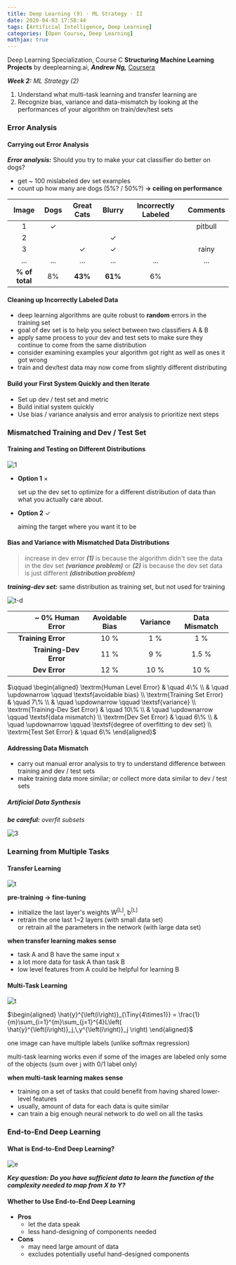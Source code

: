 ```yaml
---
title: Deep Learning (9) · ML Strategy · II
date: 2020-04-03 17:58:44
tags: [Artificial Intelligence, Deep Learning]
categories: [Open Course, Deep Learning]
mathjax: true
---
```


Deep Learning Specialization, Course C
**Structuring Machine Learning Projects** by deeplearning.ai, ***Andrew Ng,*** [Coursera]( https://www.coursera.org/learn/neural-networks-deep-learning/home/info)

***Week 2:*** *ML Strategy (2)*

1. Understand what multi-task learning and transfer learning are
2. Recognize bias, variance and data-mismatch by looking at the performances of your algorithm on train/dev/test sets

<!-- more -->

### Error Analysis

#### Carrying out Error Analysis

***Error analysis:*** Should you try to make your cat classifier do better on dogs?

- get ~ 100 mislabeled dev set examples
- count up how many are dogs (5%? / 50%?) **→ ceiling on  performance**

|     Image      | Dogs | Great Cats | Blurry  | Incorrectly Labeled | Comments |
| :------------: | :--: | :--------: | :-----: | :-----------------: | :------: |
|       1        |  ✓   |            |         |                     | pitbull  |
|       2        |      |            |    ✓    |                     |          |
|       3        |      |     ✓      |    ✓    |                     |  rainy   |
|      ...       | ...  |    ...     |   ...   |         ...         |   ...    |
| **% of total** |  8%  |  **43%**   | **61%** |         6%          |  &emsp;  |

#### Cleaning up Incorrectly Labeled Data

- deep learning algorithms are quite robust to **random** errors in the training set
- goal of dev set is to help you select between two classifiers A & B
- apply same process to your dev and test sets to make sure they continue to come from the same distribution
- consider examining examples your algorithm got right as well as ones it got wrong
- train and dev/test data may now come from slightly different distributing

#### Build your First System Quickly and then Iterate

- Set up dev / test set and metric
- Build initial system quickly
- Use bias / variance analysis and error analysis to prioritize next steps

### Mismatched Training and Dev / Test Set

#### Training and Testing on Different Distributions

![1](Deep-Learning-Andrew-Ng-9/1.png)

- **Option 1** ×

  set up the dev set to optimize for a different distribution of data than what you actually care about.

- **Option 2** ✓

  aiming the target where you want it to be

#### Bias and Variance with Mismatched Data Distributions

> increase in dev error ***(1)*** is because the algorithm didn't see the data in the dev set ***(variance problem)*** or ***(2)*** is because the dev set data is just different ***(distribution problem)***

***training-dev set:*** same distribution as training set, but not used for training

![t-d](Deep-Learning-Andrew-Ng-9/2.png)

|       ~ 0% Human Error&emsp;&emsp; | Avoidable Bias | Variance | Data Mismatch |
| ---------------------------------: | :------------: | :------: | :-----------: |
|     **Training Error**&emsp;&emsp; |      10 %      |   1 %    |      1 %      |
| **Training-Dev Error**&emsp;&emsp; |      11 %      |   9 %    |     1.5 %     |
|          **Dev Error**&emsp;&emsp; |      12 %      |   10 %   |     10 %      |

$\qquad \begin{aligned} \textrm{Human Level Error} & \quad 4\% \\ & \quad \updownarrow \qquad \textsf{avoidable bias} \\ \textrm{Training Set Error} & \quad 7\% \\ & \quad \updownarrow \qquad \textsf{variance} \\ \textrm{Training-Dev Set Error} & \quad 10\% \\ & \quad \updownarrow \qquad \textsf{data mismatch} \\ \textrm{Dev Set Error} & \quad 6\% \\ & \quad \updownarrow \qquad \textsf{degree of overfitting to dev set} \\ \textrm{Test Set Error} & \quad 6\%  \end{aligned}$

#### Addressing Data Mismatch

- carry out manual error analysis to try to understand difference between training and dev / test sets
- make training data more similar; or collect more data similar to dev / test sets

##### Artificial Data Synthesis

***be careful:*** *overfit subsets*

![3](Deep-Learning-Andrew-Ng-9/3.png)

### Learning from Multiple Tasks

#### Transfer Learning

![t](Deep-Learning-Andrew-Ng-9/4.png)

**pre-training → fine-tuning**

- initialize the last layer's weights W<sup>[L]</sup>, b<sup>[L]</sup>
- retrain the one last 1~2 layers (with small data set)  
  or retrain all the parameters in the network (with large data set)

**when transfer learning makes sense**

- task A and B have the same input x
- a lot more data for task A than task B
- low level features from A could be helpful for learning B

#### Multi-Task Learning

![t](Deep-Learning-Andrew-Ng-9/5.png)

$\begin{aligned} \hat{y}^{\left(i\right)}_{\Tiny{4\times1}} = \frac{1}{m}\sum_{i=1}^{m}\sum_{j=1}^{4}L\left( \hat{y}^{\left(i\right)}_j,\,y^{\left(i\right)}_j \right) \end{aligned}$

one image can have multiple labels (unlike softmax regression)

multi-task learning works even if some of the images are labeled only some of the objects (sum over j with 0/1 label only)

**when multi-task learning makes sense**

- training on a set of tasks that could benefit from having shared lower-level features
- usually, amount of data for each data is quite similar
- can train a big enough neural network to do well on all the tasks

### End-to-End Deep Learning

#### What is End-to-End Deep Learning?

![e](Deep-Learning-Andrew-Ng-9/6.png)

***Key question: Do you have sufficient data to learn the function of the complexity needed to map from X to Y?***

#### Whether to Use End-to-End Deep Learning

- **Pros**
  - let the data speak
  - less hand-designing of components needed
- **Cons**
  - may need large amount of data
  - excludes potentially useful hand-designed components
